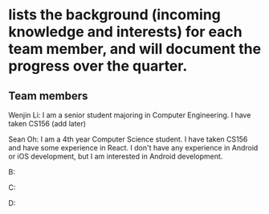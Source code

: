 #  lists the background (incoming knowledge and interests) for each team member, and will document the progress over the quarter. 

## Team members

Wenjin Li: I am a senior student majoring in Computer Engineering. I have taken CS156 (add later)

Sean Oh: I am a 4th year Computer Science student. I have taken CS156 and have some experience in React. I don't have any experience in Android or iOS development, but I am interested in Android development. 

B:

C:

D:
